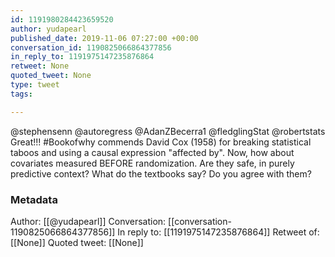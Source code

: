 ```yaml
---
id: 1191980284423659520
author: yudapearl
published_date: 2019-11-06 07:27:00 +00:00
conversation_id: 1190825066864377856
in_reply_to: 1191975147235876864
retweet: None
quoted_tweet: None
type: tweet
tags:

---
```


@stephensenn @autoregress @AdanZBecerra1 @fledglingStat @robertstats Great!!! #Bookofwhy commends David Cox (1958) for breaking statistical taboos and using a causal expression "affected by". Now, how about covariates measured BEFORE randomization. Are they safe, in purely predictive context? What do the textbooks say? Do you agree with them?

### Metadata

Author: [[@yudapearl]]
Conversation: [[conversation-1190825066864377856]]
In reply to: [[1191975147235876864]]
Retweet of: [[None]]
Quoted tweet: [[None]]
